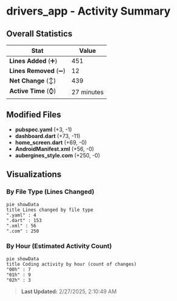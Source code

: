 # drivers_app - Activity Summary 

## Overall Statistics

| Stat                   | Value                                                             |
| ---------------------- | ----------------------------------------------------------------- |
| **Lines Added** (➕)   | 451                                          |
| **Lines Removed** (➖) | 12                                        |
| **Net Change** (↕)    | 439                |
| **Active Time** (⌚)   | 27 minutes |


## Modified Files
- **pubspec.yaml** (+3, -1)
- **dashboard.dart** (+73, -11)
- **home_screen.dart** (+69, -0)
- **AndroidManifest.xml** (+56, -0)
- **aubergines_style.com** (+250, -0)

## Visualizations

### By File Type (Lines Changed)

```mermaid
pie showData
title Lines changed by file type
".yaml" : 4
".dart" : 153
".xml" : 56
".com" : 250
```

### By Hour (Estimated Activity Count)

```mermaid
pie showData
title Coding activity by hour (count of changes)
"00h" : 7
"01h" : 9
"02h" : 3
```


> **Last Updated:** 2/27/2025, 2:10:49 AM